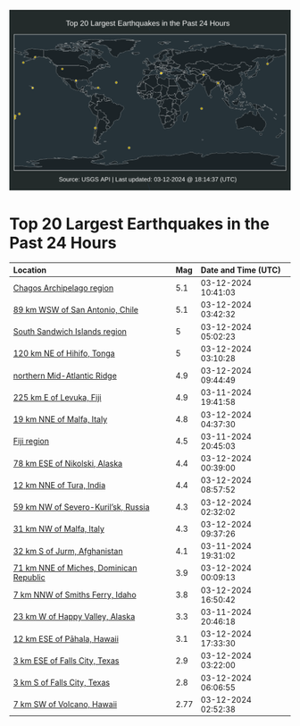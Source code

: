 ![Map](./map.png)

# Top 20 Largest Earthquakes in the Past 24 Hours

| Location | Mag | Date and Time (UTC) |
|:---|:---|:---|
| [Chagos Archipelago region](https://earthquake.usgs.gov/earthquakes/eventpage/us7000m4ub) | 5.1 | 03-12-2024 10:41:03 |
| [89 km WSW of San Antonio, Chile](https://earthquake.usgs.gov/earthquakes/eventpage/us7000m4sw) | 5.1 | 03-12-2024 03:42:32 |
| [South Sandwich Islands region](https://earthquake.usgs.gov/earthquakes/eventpage/us7000m4t7) | 5 | 03-12-2024 05:02:23 |
| [120 km NE of Hihifo, Tonga](https://earthquake.usgs.gov/earthquakes/eventpage/us7000m4ss) | 5 | 03-12-2024 03:10:28 |
| [northern Mid-Atlantic Ridge](https://earthquake.usgs.gov/earthquakes/eventpage/us7000m4u6) | 4.9 | 03-12-2024 09:44:49 |
| [225 km E of Levuka, Fiji](https://earthquake.usgs.gov/earthquakes/eventpage/us7000m4qp) | 4.9 | 03-11-2024 19:41:58 |
| [19 km NNE of Malfa, Italy](https://earthquake.usgs.gov/earthquakes/eventpage/us7000m4t4) | 4.8 | 03-12-2024 04:37:30 |
| [Fiji region](https://earthquake.usgs.gov/earthquakes/eventpage/us7000m4r3) | 4.5 | 03-11-2024 20:45:03 |
| [78 km ESE of Nikolski, Alaska](https://earthquake.usgs.gov/earthquakes/eventpage/us7000m4s6) | 4.4 | 03-12-2024 00:39:00 |
| [12 km NNE of Tura, India](https://earthquake.usgs.gov/earthquakes/eventpage/us7000m4tz) | 4.4 | 03-12-2024 08:57:52 |
| [59 km NW of Severo-Kuril’sk, Russia](https://earthquake.usgs.gov/earthquakes/eventpage/us7000m4sl) | 4.3 | 03-12-2024 02:32:02 |
| [31 km NW of Malfa, Italy](https://earthquake.usgs.gov/earthquakes/eventpage/us7000m4u4) | 4.3 | 03-12-2024 09:37:26 |
| [32 km S of Jurm, Afghanistan](https://earthquake.usgs.gov/earthquakes/eventpage/us7000m4ql) | 4.1 | 03-11-2024 19:31:02 |
| [71 km NNE of Miches, Dominican Republic](https://earthquake.usgs.gov/earthquakes/eventpage/pr2024072000) | 3.9 | 03-12-2024 00:09:13 |
| [7 km NNW of Smiths Ferry, Idaho](https://earthquake.usgs.gov/earthquakes/eventpage/us7000m4v4) | 3.8 | 03-12-2024 16:50:42 |
| [23 km W of Happy Valley, Alaska](https://earthquake.usgs.gov/earthquakes/eventpage/ak02439rc7je) | 3.3 | 03-11-2024 20:46:18 |
| [12 km ESE of Pāhala, Hawaii](https://earthquake.usgs.gov/earthquakes/eventpage/hv74134911) | 3.1 | 03-12-2024 17:33:30 |
| [3 km ESE of Falls City, Texas](https://earthquake.usgs.gov/earthquakes/eventpage/tx2024ezzl) | 2.9 | 03-12-2024 03:22:00 |
| [3 km S of Falls City, Texas](https://earthquake.usgs.gov/earthquakes/eventpage/tx2024faew) | 2.8 | 03-12-2024 06:06:55 |
| [7 km SW of Volcano, Hawaii](https://earthquake.usgs.gov/earthquakes/eventpage/hv74134426) | 2.77 | 03-12-2024 02:52:38 |
